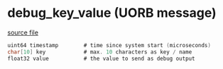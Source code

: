 # debug_key_value (UORB message)



[source file](https://github.com/PX4/PX4-Autopilot/blob/release/1.13/msg/debug_key_value.msg)

```c
uint64 timestamp		# time since system start (microseconds)
char[10] key			# max. 10 characters as key / name
float32 value			# the value to send as debug output

```

